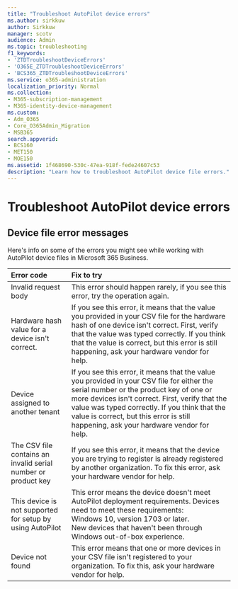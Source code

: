 ```yaml
---
title: "Troubleshoot AutoPilot device errors"
ms.author: sirkkuw
author: Sirkkuw
manager: scotv
audience: Admin
ms.topic: troubleshooting
f1_keywords:
- 'ZTDTroubleshootDeviceErrors'
- 'O365E_ZTDTroubleshootDeviceErrors'
- 'BCS365_ZTDTroubleshootDeviceErrors'
ms.service: o365-administration
localization_priority: Normal
ms.collection: 
- M365-subscription-management
- M365-identity-device-management 
ms.custom:
- Adm_O365
- Core_O365Admin_Migration
- MSB365
search.appverid:
- BCS160
- MET150
- MOE150
ms.assetid: 1f468690-530c-47ea-918f-fede24607c53
description: "Learn how to troubleshoot AutoPilot device file errors."
---
```


# Troubleshoot AutoPilot device errors

## Device file error messages

Here's info on some of the errors you might see while working with AutoPilot device files in Microsoft 365 Business. 
  
|**Error code**|**Fix to try**|
|:-----|:-----|
|Invalid request body  <br/> |This error should happen rarely, if you see this error, try the operation again.  <br/> |
|Hardware hash value for a device isn't correct.  <br/> |If you see this error, it means that the value you provided in your CSV file for the hardware hash of one device isn't correct. First, verify that the value was typed correctly. If you think that the value is correct, but this error is still happening, ask your hardware vendor for help.  <br/> |
|Device assigned to another tenant  <br/> |If you see this error, it means that the value you provided in your CSV file for either the serial number or the product key of one or more devices isn't correct. First, verify that the value was typed correctly. If you think that the value is correct, but this error is still happening, ask your hardware vendor for help.  <br/> |
|The CSV file contains an invalid serial number or product key  <br/> |If you see this error, it means that the device you are trying to register is already registered by another organization. To fix this error, ask your hardware vendor for help.  <br/> |
|This device is not supported for setup by using AutoPilot  <br/> | This error means the device doesn't meet AutoPilot deployment requirements. Devices need to meet these requirements:  <br/>  Windows 10, version 1703 or later.  <br/>  New devices that haven't been through Windows out-of-box experience.  <br/> |
|Device not found  <br/> |This error means that one or more devices in your CSV file isn't registered to your organization. To fix this, ask your hardware vendor for help.  <br/> |
